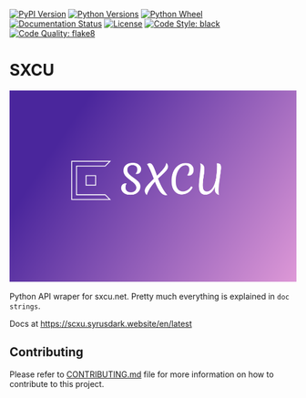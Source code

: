 [![PyPI Version](https://img.shields.io/pypi/v/sxcu)](https://pypi.org/project/sxcu/)
[![Python Versions](https://img.shields.io/pypi/pyversions/sxcu)](https://pypi.org/project/sxcu/)
[![Python Wheel](https://img.shields.io/pypi/wheel/sxcu)](https://pypi.org/project/sxcu/)
[![Documentation Status](https://readthedocs.org/projects/sxcu/badge/?version=latest)](https://scxu.syrusdark.website/en/latest/?badge=latest)
[![License](https://img.shields.io/badge/License-Apache2.0-green.svg)](https://opensource.org/licenses/Apache-2.0)
[![Code Style: black](https://img.shields.io/badge/code%20style-black-000000.svg)](https://github.com/psf/black)
[![Code Quality: flake8](https://img.shields.io/badge/code%20quality-flake8-000000.svg)](https://gitlab.com/pycqa/flake8)

# SXCU
![sxcu-logo](./logo/readme-logo.png)

Python API wraper for sxcu.net. Pretty much everything is explained in `doc strings`.

Docs at https://scxu.syrusdark.website/en/latest

## Contributing
Please refer to [CONTRIBUTING.md](CONTRIBUTING.md) file for more information on how to
contribute to this project.
